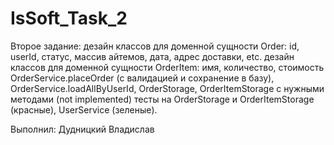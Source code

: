 # IsSoft_Task_2

Второе задание:
 дезайн классов для доменной сущности Order: id, userId, статус, массив айтемов, дата, адрес доставки, etc.
 дезайн классов для доменной сущности OrderItem: имя, количество, стоимость
 OrderService.placeOrder (c валидацией и сохранение в базу), OrderService.loadAllByUserId,
 OrderStorage, OrderItemStorage с нужными методами (not implemented)
 тесты на OrderStorage и OrderItemStorage (красные), UserService (зеленые).
 
 Выполнил: Дудницкий Владислав
